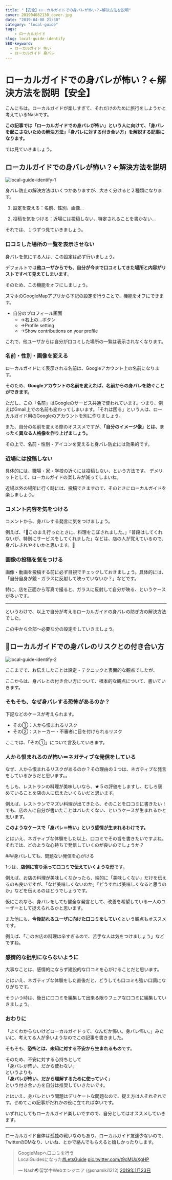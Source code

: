 ```yaml
---
title: "【安全】ローカルガイドでの身バレが怖い？←解決方法を説明"
cover: 201904082130_cover.jpg
date: "2019-04-08 21:30"
category: "local-guide"
tags:
    - ローカルガイド
slug: local-guide-identify
SEO-keyword:
  - ローカルガイド 怖い
  - ローカルガイド 身バレ
---
```


# ローカルガイドでの身バレが怖い？←解決方法を説明【安全】

こんにちは。ローカルガイドが楽しすぎて、それだけのために旅行をしようかと考えているNashです。

<b>この記事では「ローカルガイドでの身バレが怖い」という人に向けて、「身バレを起こさないための解決方法」「身バレに対する付き合い方」を解説する記事になります。</b>

では見ていきましょう。

## ローカルガイドでの身バレが怖い？←解決方法を説明

![local-guide-identify-1](./201904082130_1.jpg)

身バレ防止の解決方法はいくつかありますが、大きく分けると２種類になります。

1. 設定を変える：名前、性別、画像...

2. 投稿を気をつける：近場には投稿しない、特定されることを書かない...

それでは、１つずつ見ていきましょう。

### 口コミした場所の一覧を表示させない

身バレを気にする人は、この設定は必ず行いましょう。

デフォルトでは<b>他ユーザからでも、自分が今まで口コミしてきた場所と内容がリストですべて見えてしまいます</b>。

そのため、この機能をオフにしましょう。

スマホのGoogleMapアプリから下記の設定を行うことで、機能をオフにできます。

- 自分のプロフィール画面
    - →右上の…ボタン
    - →Profile setting
    - →Show contributions on your profile

これで、他ユーザからは自分が口コミした場所の一覧は表示されなくなります。

### 名前・性別・画像を変える

ローカルガイドにて表示される名前は、Googleアカウント上の名前になります。

そのため、<b>Googleアカウントの名前を変えれば、名前からの身バレを防ぐことができます。</b>

ただし、この「名前」はGoogleのサービス共通で使われています。つまり、例えばGmail上での名前も変わってしまいます。「それは困る」という人は、ローカルガイド用のGoogleのアカウントを別に作りましょう。

また、自分の名前を変える際のオススメですが、<b>「自分のイメージ像」とは、まったく異なる人格像を作り上げましょう。</b>

その上で、名前・性別・アイコンを変えると身バレ防止には効果的です。

### 近場には投稿しない

具体的には、職場・家・学校の近くには投稿しない、という方法です。
デメリットとして、ローカルガイドの楽しみが減ってしまいね。

近場以外の場所に行く時には、投稿できますので、そのときにローカルガイドを楽しましょう。

### コメント内容を気をつける

コメントから、身バレする発言に気をつけましょう。

例えば、「このまえ行ったときに、料理をこぼされました。」「普段はしてくれないが、特別にサービスをしてくれました」などは、店の人が覚えているので、身バレされやすいかと思います。



### 画像の投稿を気をつける

画像・動画を投稿する前に必ず目視でチェックしておきましょう。具体的には、「自分自身が鏡・ガラスに反射して映っていないか？」などです。

特に、店を正面から写真で撮ると、ガラスに反射して自分が映る、というケースが多いです。

---

というわけで、以上で自分が考えるローカルガイドの身バレの防ぎ方の解決方法でした。

この中から全部〜必要な分の設定をしていきましょう。

## ローカルガイドでの身バレのリスクとの付き合い方

![local-guide-identify-2](./201904082130_2.jpg)

ここまでで、お伝えしたことは設定・テクニックと表面的な観点でしたが、

ここからは、身バレとの付き合い方について、根本的な観点について、書いていきます。

### そもそも、なぜ身バレする恐怖があるのか？

下記などのケースが考えられます。

- その①：人から恨まれるリスク
- その②：ストーカー・不審者に目を付けられるリスク

ここでは、「その①」について言及していきます。



### 人から恨まれるのが怖い＝ネガティブな発信をしている

なぜ、人から恨まれるリスクがあるのか？その理由の１つは、ネガティブな発言をしているからだと思います。。

もしも、レストランの料理が美味しいなら、★５の評価をしますし、むしろ褒めていることを店の人に伝えたいくらいだと思います。

例えば、レストランでマズい料理が出てきたら、そのことを口コミに書きたい！でも、店の人に自分が書いたことはバレたくない、というケースが生まれるかと思います。

<b>このようなケースで「身バレ＝怖い」という感情が生まれるわけです。</b>

とはいえ、ネガティブな体験をした以上、口コミでその旨を書きたいですよね。それでは、どのような心持ちで発信していくのが良いのでしょうか？



###身バレしても、問題ない発信を心がける

1つは、<b>店側に寄り添って口コミで伝えていくような形</b>です。

例えば、お店の料理が美味しくなかったら、端的に「美味しくない」だけを伝えるのも良いですが、「なぜ美味しくないのか」「どうすれば美味しくなると思うのか」などを伝えるのはどうでしょうです。

仮にこれなら、身バレをしても健全な発言として、改善を希望している一人のユーザーとして捉えられるかと思います。

また他にも、<b>今後訪れるユーザに向けた口コミをしていく</b>という観点もオススメです。

例えば、「このお店の料理は辛すぎるので、苦手な人は気をつけましょう」などですね。

### 感情的な批判にならないように

大事なことは、感情的にならず建設的な口コミを心がけることだと思います。

とはいえ、ネガティブな体験をした直後だと、どうしても口コミも強い口調になりがちです。

そういう時は、後日に口コミを編集して出来る限りフェアな口コミに編集していきましょう。

### おわりに

「よくわからないけどローカルガイドって、なんだか怖い。身バレ怖い。」みたいに、考えてる人が多いようなのでこの記事を書きました。

そもそも、<b>恐怖とは、未知に対する不安から生まれるもの</b>です。

そのため、不安に対する心持ちとして<br />
「身バレが怖い、だから使わない」<br />
というよりも<br />
「<b>身バレが怖い、だから理解するために使っていく</b>」<br />
という付き合い方を自分は推奨していきたいです。

とはいえ、身バレという問題はデリケートな問題なので、捉え方は人それぞれです。せめてこの記事がだれかの役に立てれば幸いです。

いずれにしてもローカルガイド楽しいですので、自分としてはオススメしていきます。

---

ローカルガイド自体は孤独の戦いなのもあり、ローカルガイド友達少ないので、TwitterのDMなり、いいね、とかで絡んでもらえると嬉しかったりします。

<blockquote class="twitter-tweet" data-lang="ja"><p lang="ja" dir="ltr">GoogleMapへ口コミを行う<br>LocalGuidesになった<a href="https://twitter.com/hashtag/LetsGuide?src=hash&amp;ref_src=twsrc%5Etfw">#LetsGuide</a> <a href="https://t.co/t9cMUxXgHP">pic.twitter.com/t9cMUxXgHP</a></p>&mdash; Nash🌏留学中Webエンジニア (@snamiki1212) <a href="https://twitter.com/snamiki1212/status/1088109065408995329?ref_src=twsrc%5Etfw">2019年1月23日</a></blockquote>
<script async src="https://platform.twitter.com/widgets.js" charset="utf-8"></script>
